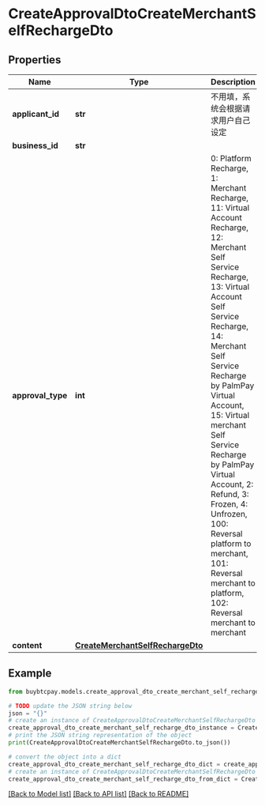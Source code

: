 # CreateApprovalDtoCreateMerchantSelfRechargeDto


## Properties

Name | Type | Description | Notes
------------ | ------------- | ------------- | -------------
**applicant_id** | **str** | 不用填，系统会根据请求用户自己设定 | [optional] 
**business_id** | **str** |  | [optional] 
**approval_type** | **int** | 0: Platform Recharge, 1: Merchant Recharge, 11: Virtual Account Recharge, 12: Merchant Self Service Recharge, 13: Virtual Account Self Service Recharge, 14: Merchant Self Service Recharge by PalmPay Virtual Account, 15: Virtual merchant Self Service Recharge by PalmPay Virtual Account, 2: Refund, 3: Frozen, 4: Unfrozen, 100: Reversal platform to merchant, 101: Reversal merchant to platform, 102: Reversal merchant to merchant | 
**content** | [**CreateMerchantSelfRechargeDto**](CreateMerchantSelfRechargeDto.md) |  | [optional] 

## Example

```python
from buybtcpay.models.create_approval_dto_create_merchant_self_recharge_dto import CreateApprovalDtoCreateMerchantSelfRechargeDto

# TODO update the JSON string below
json = "{}"
# create an instance of CreateApprovalDtoCreateMerchantSelfRechargeDto from a JSON string
create_approval_dto_create_merchant_self_recharge_dto_instance = CreateApprovalDtoCreateMerchantSelfRechargeDto.from_json(json)
# print the JSON string representation of the object
print(CreateApprovalDtoCreateMerchantSelfRechargeDto.to_json())

# convert the object into a dict
create_approval_dto_create_merchant_self_recharge_dto_dict = create_approval_dto_create_merchant_self_recharge_dto_instance.to_dict()
# create an instance of CreateApprovalDtoCreateMerchantSelfRechargeDto from a dict
create_approval_dto_create_merchant_self_recharge_dto_from_dict = CreateApprovalDtoCreateMerchantSelfRechargeDto.from_dict(create_approval_dto_create_merchant_self_recharge_dto_dict)
```
[[Back to Model list]](../README.md#documentation-for-models) [[Back to API list]](../README.md#documentation-for-api-endpoints) [[Back to README]](../README.md)


